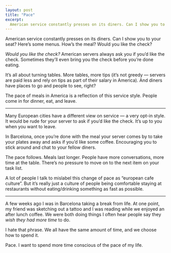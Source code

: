 ```yaml
---
layout: post
title: "Pace"
excerpt:
  American service constantly presses on its diners. Can I show you to your seat? Here’s some menus. How’s the meal? Would you like the check? The pace of meals in America is a reflection of this service style. People come in for dinner, eat, and leave.
---
```


American service constantly presses on its diners. Can I show you to your seat? Here’s some menus. How’s the meal? Would you like the check?

*Would you like the check?* American servers always ask you if you’d like the check. Sometimes they’ll even bring you the check before you’re done eating.

It’s all about turning tables. More tables, more tips (it’s not greedy — servers are paid less and rely on tips as part of their salary in America). And diners have places to go and people to see, right?

The pace of meals in America is a reflection of this service style. People come in for dinner, eat, and leave.

----

Many European cities have a different view on service — a very opt-in style. It would be rude for your server to ask if you’d like the check. It’s up to you when you want to leave.

In Barcelona, once you’re done with the meal your server comes by to take your plates away and asks if you’d like  some coffee. Encouraging you to stick around and chat to your fellow diners.

The pace follows. Meals last longer. People have more conversations, more time at the table. There’s no pressure to move on to the next item on your task list.

A lot of people I talk to mislabel this change of pace as “european cafe culture”. But it’s really just a culture of people being comfortable staying at restaurants without eating/drinking something as fast as possible.

----

A few weeks ago I was in Barcelona taking a break from life. At one point, my friend was sketching out a tattoo and I was reading while we enjoyed an after lunch coffee. We were both doing things I often hear people say they *wish they had more time* to do.

I hate that phrase. We all have the same amount of time, and we choose how to spend it.

Pace. I want to spend more time conscious of the pace of my life.